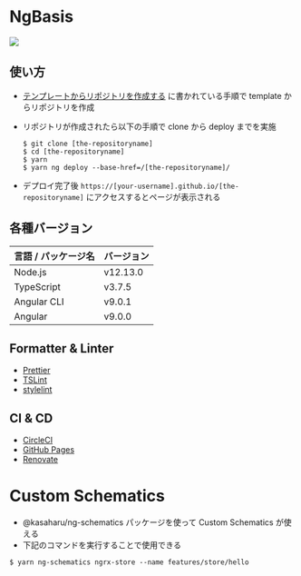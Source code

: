 # NgBasis

![](https://github.com/kasaharu/ng-basis/workflows/Node%20CI/badge.svg)

## 使い方

- [テンプレートからリポジトリを作成する](https://help.github.com/ja/github/creating-cloning-and-archiving-repositories/creating-a-repository-from-a-template) に書かれている手順で template からリポジトリを作成
- リポジトリが作成されたら以下の手順で clone から deploy までを実施

  ```shell
  $ git clone [the-repositoryname]
  $ cd [the-repositoryname]
  $ yarn
  $ yarn ng deploy --base-href=/[the-repositoryname]/
  ```

- デプロイ完了後 `https://[your-username].github.io/[the-repositoryname]` にアクセスするとページが表示される

## 各種バージョン

| 言語 / パッケージ名 | バージョン |
| :------------------ | :--------- |
| Node.js             | v12.13.0   |
| TypeScript          | v3.7.5     |
| Angular CLI         | v9.0.1     |
| Angular             | v9.0.0     |

## Formatter & Linter

- [Prettier](https://prettier.io/)
- [TSLint](https://palantir.github.io/tslint/)
- [stylelint](https://stylelint.io/)

## CI & CD

- [CircleCI](https://circleci.com/)
- [GitHub Pages](https://help.github.com/ja/github/working-with-github-pages)
- [Renovate](https://renovate.whitesourcesoftware.com/)

# Custom Schematics

- @kasaharu/ng-schematics パッケージを使って Custom Schematics が使える
- 下記のコマンドを実行することで使用できる

```shell
$ yarn ng-schematics ngrx-store --name features/store/hello
```
